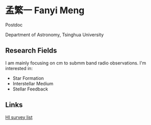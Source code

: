 # 孟繁一 Fanyi Meng


Postdoc

Department of Astronomy, Tsinghua University

## Research Fields

I am mainly focusing on cm to submm band radio observations. I'm interested in:

- Star Formation
- Interstellar Medium 
- Stellar Feedback

## Links

[HI survey list](HI_surveys_list.html)
